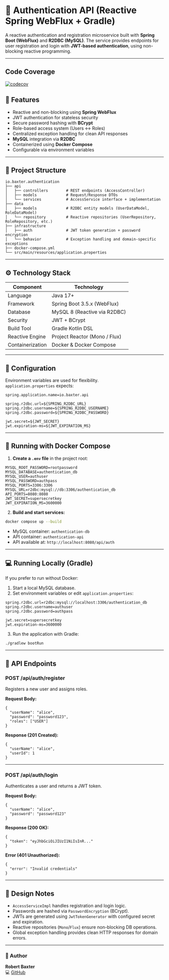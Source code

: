 # 🧩 Authentication API (Reactive Spring WebFlux + Gradle)

A reactive authentication and registration microservice built with **Spring Boot (WebFlux)** and **R2DBC (MySQL)**.
The service provides endpoints for user registration and login with **JWT-based authentication**, using non-blocking reactive programming.

---

## Code Coverage
[![codecov](https://codecov.io/github/baxterrp/io.baxter.authentication/branch/main/graph/badge.svg?token=7W4PYZOXFH)](https://codecov.io/github/baxterrp/io.baxter.authentication)

## 🚀 Features

- Reactive and non-blocking using **Spring WebFlux**
- JWT authentication for stateless security
- Secure password hashing with **BCrypt**
- Role-based access system (Users ↔ Roles)
- Centralized exception handling for clean API responses
- **MySQL** integration via **R2DBC**
- Containerized using **Docker Compose**
- Configurable via environment variables

---

## 🧱 Project Structure

```
io.baxter.authentication
├── api
│   ├── controllers        # REST endpoints (AccessController)
│   ├── models             # Request/Response DTOs
│   └── services           # AccessService interface + implementation
├── data
│   ├── models             # R2DBC entity models (UserDataModel, RoleDataModel)
│   └── repository         # Reactive repositories (UserRepository, RoleRepository, etc.)
├── infrastructure
│   ├── auth               # JWT token generation + password encryption
│   └── behavior           # Exception handling and domain-specific exceptions
├── docker-compose.yml
└── src/main/resources/application.properties
```

---

## ⚙️ Technology Stack

| Component | Technology |
|-----------|------------|
| Language | Java 17+ |
| Framework | Spring Boot 3.5.x (WebFlux) |
| Database | MySQL 8 (Reactive via R2DBC) |
| Security | JWT + BCrypt |
| Build Tool | Gradle Kotlin DSL |
| Reactive Engine | Project Reactor (Mono / Flux) |
| Containerization | Docker & Docker Compose |

---

## 🧠 Configuration

Environment variables are used for flexibility.  
`application.properties` expects:

```
spring.application.name=io.baxter.api

spring.r2dbc.url=${SPRING_R2DBC_URL}
spring.r2dbc.username=${SPRING_R2DBC_USERNAME}
spring.r2dbc.password=${SPRING_R2DBC_PASSWORD}

jwt.secret=${JWT_SECRET}
jwt.expiration-ms=${JWT_EXPIRATION_MS}
```

---

## 🐳 Running with Docker Compose

1. **Create a `.env` file** in the project root:

```
MYSQL_ROOT_PASSWORD=rootpassword
MYSQL_DATABASE=authentication_db
MYSQL_USER=authuser
MYSQL_PASSWORD=authpass
MYSQL_PORTS=3306:3306
MYSQL_URL=r2dbc:mysql://db:3306/authentication_db
API_PORTS=8080:8080
JWT_SECRET=supersecretkey
JWT_EXPIRATION_MS=3600000
```

2. **Build and start services:**

```bash
docker compose up --build
```

- MySQL container: `authentication-db`
- API container: `authentication-api`
- API available at: `http://localhost:8080/api/auth`

---

## 💻 Running Locally (Gradle)

If you prefer to run without Docker:

1. Start a local MySQL database.
2. Set environment variables or edit `application.properties`:

```
spring.r2dbc.url=r2dbc:mysql://localhost:3306/authentication_db
spring.r2dbc.username=authuser
spring.r2dbc.password=authpass

jwt.secret=supersecretkey
jwt.expiration-ms=3600000
```

3. Run the application with Gradle:

```bash
./gradlew bootRun
```

---

## 🔐 API Endpoints

### POST /api/auth/register

Registers a new user and assigns roles.

**Request Body:**

```
{
  "userName": "alice",
  "password": "password123",
  "roles": ["USER"]
}
```

**Response (201 Created):**

```
{
  "userName": "alice",
  "userId": 1
}
```

---

### POST /api/auth/login

Authenticates a user and returns a JWT token.

**Request Body:**

```
{
  "userName": "alice",
  "password": "password123"
}
```

**Response (200 OK):**

```
{
  "token": "eyJhbGciOiJIUzI1NiIsInR..."
}
```

**Error (401 Unauthorized):**

```
{
  "error": "Invalid credentials"
}
```

---

## 🧩 Design Notes

- `AccessServiceImpl` handles registration and login logic.
- Passwords are hashed via `PasswordEncryption` (BCrypt).
- JWTs are generated using `JwtTokenGenerator` with configured secret and expiration.
- Reactive repositories (`Mono`/`Flux`) ensure non-blocking DB operations.
- Global exception handling provides clean HTTP responses for domain errors.

---

### 👤 Author

**Robert Baxter**  
💻 [GitHub](https://github.com/baxterrp)


